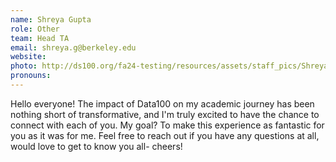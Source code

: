 ```yaml
---
name: Shreya Gupta
role: Other
team: Head TA
email: shreya.g@berkeley.edu
website: 
photo: http://ds100.org/fa24-testing/resources/assets/staff_pics/Shreya_Gupta.jpg
pronouns: 
---
```

Hello everyone! The impact of Data100 on my academic journey has been nothing short of transformative, and I'm truly excited to have the chance to connect with each of you. My goal? To make this experience as fantastic for you as it was for me. Feel free to reach out if you have any questions at all, would love to get to know you all- cheers!
